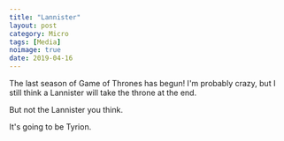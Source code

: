 ```yaml
---
title: "Lannister"
layout: post
category: Micro
tags: [Media]
noimage: true
date: 2019-04-16
---
```

The last season of Game of Thrones has begun! I'm probably crazy, but I still think a Lannister will take the throne at the end.

But not the Lannister you think. 

It's going to be Tyrion.